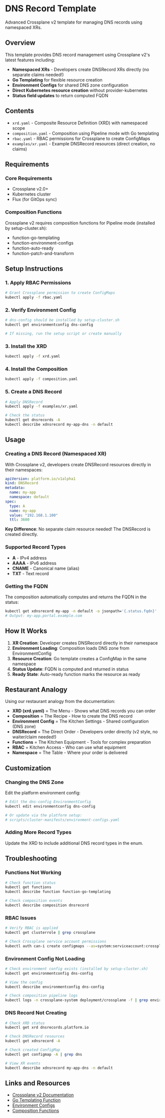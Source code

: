# DNS Record Template

Advanced Crossplane v2 template for managing DNS records using namespaced XRs.

## Overview

This template provides DNS record management using Crossplane v2's latest features including:
- **Namespaced XRs** - Developers create DNSRecord XRs directly (no separate claims needed!)
- **Go Templating** for flexible resource creation
- **Environment Configs** for shared DNS zone configuration  
- **Direct Kubernetes resource creation** without provider-kubernetes
- **Status field updates** to return computed FQDN

## Contents

- `xrd.yaml` - Composite Resource Definition (XRD) with namespaced scope
- `composition.yaml` - Composition using Pipeline mode with Go templating
- `rbac.yaml` - RBAC permissions for Crossplane to create ConfigMaps
- `examples/xr.yaml` - Example DNSRecord resources (direct creation, no claims)

## Requirements

### Core Requirements
- Crossplane v2.0+
- Kubernetes cluster
- Flux (for GitOps sync)

### Composition Functions
Crossplane v2 requires composition functions for Pipeline mode (installed by setup-cluster.sh):
- function-go-templating
- function-environment-configs
- function-auto-ready
- function-patch-and-transform

## Setup Instructions

### 1. Apply RBAC Permissions
```bash
# Grant Crossplane permission to create ConfigMaps
kubectl apply -f rbac.yaml
```

### 2. Verify Environment Config
```bash
# dns-config should be installed by setup-cluster.sh
kubectl get environmentconfig dns-config

# If missing, run the setup script or create manually
```

### 3. Install the XRD
```bash
kubectl apply -f xrd.yaml
```

### 4. Install the Composition
```bash
kubectl apply -f composition.yaml
```

### 5. Create a DNS Record
```bash
# Apply DNSRecord
kubectl apply -f examples/xr.yaml

# Check the status
kubectl get dnsrecords -A
kubectl describe xdnsrecord my-app-dns -n default
```

## Usage

### Creating a DNS Record (Namespaced XR)

With Crossplane v2, developers create DNSRecord resources directly in their namespaces:

```yaml
apiVersion: platform.io/v1alpha1
kind: DNSRecord
metadata:
  name: my-app
  namespace: default 
spec:
  type: A
  name: my-app
  value: "192.168.1.100"
  ttl: 3600
```

**Key Difference**: No separate claim resource needed! The DNSRecord is created directly.

### Supported Record Types
- **A** - IPv4 address
- **AAAA** - IPv6 address  
- **CNAME** - Canonical name (alias)
- **TXT** - Text record

### Getting the FQDN

The composition automatically computes and returns the FQDN in the status:

```bash
kubectl get xdnsrecord my-app -n default -o jsonpath='{.status.fqdn}'
# Output: my-app.portal.example.com
```

## How It Works

1. **XR Creation**: Developer creates DNSRecord directly in their namespace
2. **Environment Loading**: Composition loads DNS zone from EnvironmentConfig
3. **Resource Creation**: Go template creates a ConfigMap in the same namespace
4. **Status Update**: FQDN is computed and returned in status
5. **Ready State**: Auto-ready function marks the resource as ready

## Restaurant Analogy

Using our restaurant analogy from the documentation:
- **XRD (xrd.yaml)** = The Menu - Shows what DNS records you can order
- **Composition** = The Recipe - How to create the DNS record
- **Environment Config** = The Kitchen Settings - Shared configuration (DNS zone)
- **DNSRecord** = The Direct Order - Developers order directly (v2 style, no waiter/claim needed!)
- **Functions** = The Kitchen Equipment - Tools for complex preparation
- **RBAC** = Kitchen Access - Who can use what equipment
- **Namespace** = The Table - Where your order is delivered

## Customization

### Changing the DNS Zone
Edit the platform environment config:
```bash
# Edit the dns-config EnvironmentConfig
kubectl edit environmentconfig dns-config

# Or update via the platform setup:
# scripts/cluster-manifests/environment-configs.yaml
```

### Adding More Record Types
Update the XRD to include additional DNS record types in the enum.

## Troubleshooting

### Functions Not Working
```bash
# Check function status
kubectl get functions
kubectl describe function function-go-templating

# Check composition events
kubectl describe composition dnsrecord
```

### RBAC Issues
```bash
# Verify RBAC is applied
kubectl get clusterrole | grep crossplane

# Check Crossplane service account permissions
kubectl auth can-i create configmaps --as=system:serviceaccount:crossplane-system:crossplane
```

### Environment Config Not Loading
```bash
# Check environment config exists (installed by setup-cluster.sh)
kubectl get environmentconfig dns-config

# View the config
kubectl describe environmentconfig dns-config

# Check composition pipeline logs
kubectl logs -n crossplane-system deployment/crossplane -f | grep environment
```

### DNS Record Not Creating
```bash
# Check XRD status
kubectl get xrd dnsrecords.platform.io

# Check DNSRecord resources
kubectl get xdnsrecord -A

# Check created ConfigMap
kubectl get configmap -A | grep dns

# View XR events
kubectl describe xdnsrecord my-app-dns -n default
```

## Links and Resources

- [Crossplane v2 Documentation](https://docs.crossplane.io/latest/)
- [Go Templating Function](https://github.com/crossplane-contrib/function-go-templating)
- [Environment Configs](https://docs.crossplane.io/latest/concepts/environment-configs/)
- [Composition Functions](https://docs.crossplane.io/latest/concepts/composition-functions/)